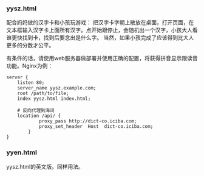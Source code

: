 ### yysz.html
配合妈妈做的汉字卡和小孩玩游戏：
把汉字卡字朝上散放在桌面，打开页面，在文本框输入汉字卡上面所有汉字。点开始跟停止，会随机出一个汉字，小孩大人看谁更快找到卡，找到后要念出是什么字。
当然，如果小孩完成了应该得到比大人更多的分数才公平。

有条件的话，请使用web服务器做部署并使用正确的配置，将获得拼音显示跟读音功能。Nginx为例：
```nginx
server {
    listen 80;
    server_name yysz.example.com;
    root /path/to/file;
    index yysz.html index.html;
    
    # 反向代理到海词
 	location /api/ {
            proxy_pass http://dict-co.iciba.com;
            proxy_set_header  Host  dict-co.iciba.com;
        }
}
```

### yyen.html
yysz.html的英文版。同样用法。
